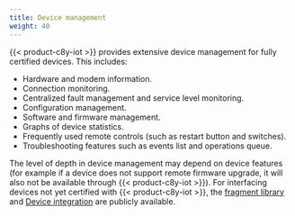 ```yaml
---
title: Device management
weight: 40
---
```


{{< product-c8y-iot >}} provides extensive device management for fully certified devices. This includes:

* Hardware and modem information.
* Connection monitoring.
* Centralized fault management and service level monitoring.
* Configuration management.
* Software and firmware management.
* Graphs of device statistics.
* Frequently used remote controls (such as restart button and switches).
* Troubleshooting features such as events list and operations queue.

The level of depth in device management may depend on device features (for example if a device does not support remote firmware upgrade, it will also not be available through {{< product-c8y-iot >}}). For interfacing devices not yet certified with {{< product-c8y-iot >}}, the [fragment library](/device-integration/fragment-library/) and [Device integration](/device-integration/introduction) are publicly available.
